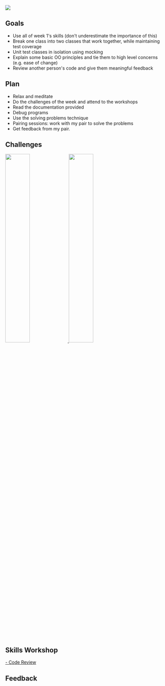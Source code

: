 ![](https://placehold.it/950x200/374c53/FFFFFF/?text=Week+2)

## Goals

- Use all of week 1's skills (don't underestimate the importance of this)
- Break one class into two classes that work together, while maintaining test coverage
- Unit test classes in isolation using mocking
- Explain some basic OO principles and tie them to high level concerns (e.g. ease of change)
- Review another person's code and give them meaningful feedback

## Plan

- Relax and meditate
- Do the challenges of the week and attend to the workshops
- Read the documentation provided
- Debug programs
- Use the solving problems technique
- Pairing sessions: work with my pair to solve the problems
- Get feedback from my pair.

## Challenges

<a href="https://github.com/xavierloos/oyster_card" target="_blank">
    <img height="auto" width="39%" src="https://github-readme-stats.vercel.app/api/pin/?username=xavierloos&repo=oyster_card" />
  </a>
  <a href="https://github.com/xavierloos/takeaway-challenge" target="_blank">
    <img height="auto" width="39%" src="https://github-readme-stats.vercel.app/api/pin/?username=xavierloos&repo=takeaway-challenge" />
  </a>

## Skills Workshop

<a href="https://github.com/makersacademy/skills-workshops/tree/master/week-2/code_review" target="_blank">
- Code Review
    <!-- <img height="aut0" width="29%" src="https://github-readme-stats.vercel.app/api/pin/?username=makersacademy&repo=skills-workshops" /> -->
  </a>

## Feedback

<!-- <details>
  <summary>Will Helliwell</summary>
  <p><b>Things that went well:</b></p>
 <p>
<b><i>Communication</i></b> - you always explained your thought process when you wanted to try something. If you didn’t understand something you always raised it.</p>
 <p>
<b><i>Listening</i></b> - you always listened if I had something to say and then tried to work with I said</p>
 <p>
<p><b>Things to improve:</b></p>
 <p>Genuinely struggling to come up with something not good about your pairing style, I thought it was very collaborative which was great. Perhaps something will come to mind after my session this afternoon, in which case I'll send it across :slightly_smiling_face:</p>
</details>
<details>
  <summary>Aman Tank</summary>
  <p><b>Things that went well:</b></p>
 <p>
Very good team worker, helped me when i was stuck and managed workload well.</p>
<p><b>Things to improve:</b></p>
 <p>Nothing i can think of at the moment</p>
</details> -->

